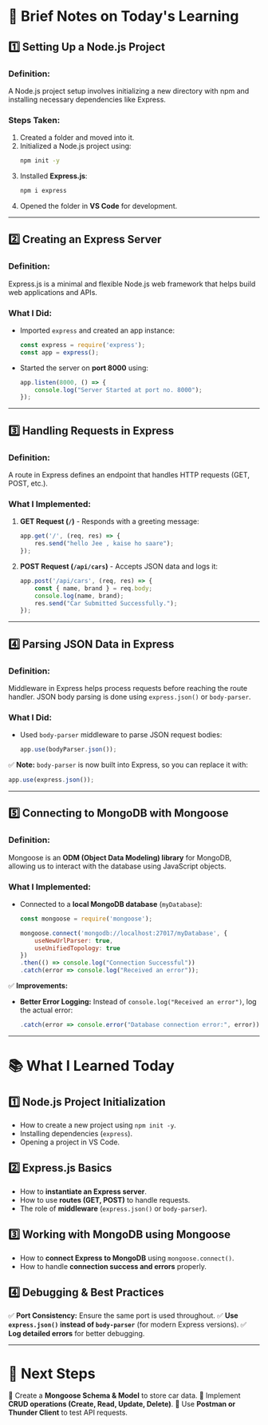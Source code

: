 # 📌 Brief Notes on Today's Learning

## 1️⃣ Setting Up a Node.js Project

### **Definition:**
A Node.js project setup involves initializing a new directory with npm and installing necessary dependencies like Express.

### **Steps Taken:**
1. Created a folder and moved into it.
2. Initialized a Node.js project using:
   ```sh
   npm init -y
   ```
3. Installed **Express.js**:
   ```sh
   npm i express
   ```
4. Opened the folder in **VS Code** for development.

---

## 2️⃣ Creating an Express Server

### **Definition:**
Express.js is a minimal and flexible Node.js web framework that helps build web applications and APIs.

### **What I Did:**
- Imported `express` and created an app instance:
  ```js
  const express = require('express');
  const app = express();
  ```
- Started the server on **port 8000** using:
  ```js
  app.listen(8000, () => {
      console.log("Server Started at port no. 8000");
  });
  ```

---

## 3️⃣ Handling Requests in Express

### **Definition:**
A route in Express defines an endpoint that handles HTTP requests (GET, POST, etc.).

### **What I Implemented:**
1. **GET Request (`/`)** - Responds with a greeting message:
   ```js
   app.get('/', (req, res) => {
       res.send("hello Jee , kaise ho saare");
   });
   ```
2. **POST Request (`/api/cars`)** - Accepts JSON data and logs it:
   ```js
   app.post('/api/cars', (req, res) => {
       const { name, brand } = req.body;
       console.log(name, brand);
       res.send("Car Submitted Successfully.");
   });
   ```

---

## 4️⃣ Parsing JSON Data in Express

### **Definition:**
Middleware in Express helps process requests before reaching the route handler. JSON body parsing is done using `express.json()` or `body-parser`.

### **What I Did:**
- Used `body-parser` middleware to parse JSON request bodies:
  ```js
  app.use(bodyParser.json());
  ```
✅ **Note:**
`body-parser` is now built into Express, so you can replace it with:
  ```js
  app.use(express.json());
  ```

---

## 5️⃣ Connecting to MongoDB with Mongoose

### **Definition:**
Mongoose is an **ODM (Object Data Modeling) library** for MongoDB, allowing us to interact with the database using JavaScript objects.

### **What I Implemented:**
- Connected to a **local MongoDB database** (`myDatabase`):
  ```js
  const mongoose = require('mongoose');

  mongoose.connect('mongodb://localhost:27017/myDatabase', {
      useNewUrlParser: true,
      useUnifiedTopology: true
  })
  .then(() => console.log("Connection Successful"))
  .catch(error => console.log("Received an error"));
  ```

✅ **Improvements:**
- **Better Error Logging:** Instead of `console.log("Received an error")`, log the actual error:
  ```js
  .catch(error => console.error("Database connection error:", error));
  ```

---

# 📚 What I Learned Today

## 1️⃣ Node.js Project Initialization
- How to create a new project using `npm init -y`.
- Installing dependencies (`express`).
- Opening a project in VS Code.

## 2️⃣ Express.js Basics
- How to **instantiate an Express server**.
- How to use **routes (GET, POST)** to handle requests.
- The role of **middleware** (`express.json()` or `body-parser`).

## 3️⃣ Working with MongoDB using Mongoose
- How to **connect Express to MongoDB** using `mongoose.connect()`.
- How to handle **connection success and errors** properly.

## 4️⃣ Debugging & Best Practices
✅ **Port Consistency:** Ensure the same port is used throughout.
✅ **Use `express.json()` instead of `body-parser`** (for modern Express versions).
✅ **Log detailed errors** for better debugging.

---

# 🌟 Next Steps

🔹 Create a **Mongoose Schema & Model** to store car data.
🔹 Implement **CRUD operations (Create, Read, Update, Delete)**.
🔹 Use **Postman or Thunder Client** to test API requests.
